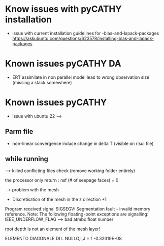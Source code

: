 # Know issues with pyCATHY installation

- issue with current installation guidelines for -blas-and-lapack-packages
https://askubuntu.com/questions/623578/installing-blas-and-lapack-packages



# Known issues pyCATHY DA

- ERT assimilate in non parallel model lead to wrong observation size (missing a stack somewhere)


# Known issues pyCATHY

- issue with ubuntu 22 --> 

  

## Parm file

- non-linear convergence induce change in delta T (visible on risul file)


## while running

--> killed 
conflicting files check (remove working folder entirely)



the processor only return :  nsf  (# of seepage faces)               =      0

--> problem with the mesh
- Discretisation of the mesh in the z direction +1



Program received signal SIGSEGV: Segmentation fault - invalid memory reference.
Note: The following floating-point exceptions are signalling: IEEE_UNDERFLOW_FLAG
--> bad atmbc float number



root depth is not an element of the mesh layer!


 ELEMENTO DIAGONALE DI L NULLO,I,J =    1      -0.32019E-08

 
